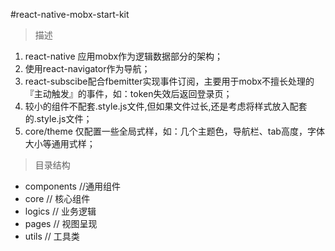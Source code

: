 #react-native-mobx-start-kit

> 描述

1. react-native 应用mobx作为逻辑数据部分的架构；
2. 使用react-navigator作为导航；
3. react-subscibe配合fbemitter实现事件订阅，主要用于mobx不擅长处理的『主动触发』的事件，如：token失效后返回登录页；
4. 较小的组件不配套.style.js文件,但如果文件过长,还是考虑将样式放入配套的.style.js文件；
5. core/theme 仅配置一些全局式样，如：几个主题色，导航栏、tab高度，字体大小等通用式样；

> 目录结构

+ components //通用组件
+ core // 核心组件
+ logics // 业务逻辑
+ pages // 视图呈现
+ utils // 工具类
